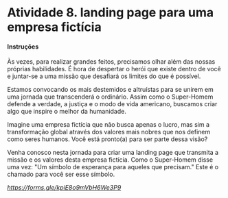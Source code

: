 <h1> Atividade 8. landing page para uma empresa fictícia</h1>

<h4>Instruções</h4>
Às vezes, para realizar grandes feitos, precisamos olhar além das nossas próprias habilidades. É hora de despertar o herói que existe dentro de você e juntar-se a uma missão que desafiará os limites do que é possível.

Estamos convocando os mais destemidos e altruístas para se unirem em uma jornada que transcenderá o ordinário. Assim como o Super-Homem defende a verdade, a justiça e o modo de vida americano, buscamos criar algo que inspire o melhor da humanidade.

Imagine uma empresa fictícia que não busca apenas o lucro, mas sim a transformação global através dos valores mais nobres que nos definem como seres humanos. Você está pronto(a) para ser parte dessa visão?

Venha conosco nesta jornada para criar uma landing page que transmita a missão e os valores desta empresa fictícia. Como o Super-Homem disse uma vez: "Um símbolo de esperança para aqueles que precisam." Este é o chamado para você ser esse símbolo.

*https://forms.gle/kpiE8o9mVbH6We3P9*
